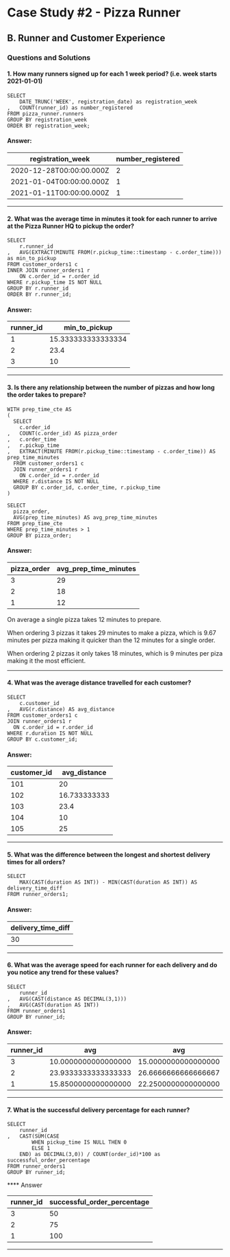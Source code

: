 # Case Study #2 - Pizza Runner

## B. Runner and Customer Experience

### Questions and Solutions

#### 1. How many runners signed up for each 1 week period? (i.e. week starts 2021-01-01)

```
SELECT
	DATE_TRUNC('WEEK', registration_date) as registration_week
,	COUNT(runner_id) as number_registered
FROM pizza_runner.runners
GROUP BY registration_week
ORDER BY registration_week;
```

#### Answer:

| registration_week        | number_registered |
| ------------------------ | ----------------- |
| 2020-12-28T00:00:00.000Z | 2                 |
| 2021-01-04T00:00:00.000Z | 1                 |
| 2021-01-11T00:00:00.000Z | 1                 |

---

#### 2. What was the average time in minutes it took for each runner to arrive at the Pizza Runner HQ to pickup the order?

```
SELECT
	r.runner_id
,	AVG(EXTRACT(MINUTE FROM(r.pickup_time::timestamp - c.order_time))) as min_to_pickup
FROM customer_orders1 c
INNER JOIN runner_orders1 r
	ON c.order_id = r.order_id
WHERE r.pickup_time IS NOT NULL
GROUP BY r.runner_id
ORDER BY r.runner_id;
```

#### Answer:

| runner_id | min_to_pickup      |
| --------- | ------------------ |
| 1         | 15.333333333333334 |
| 2         | 23.4               |
| 3         | 10                 |

---

#### 3. Is there any relationship between the number of pizzas and how long the order takes to prepare?

```
WITH prep_time_cte AS
(
  SELECT 
    c.order_id
,	COUNT(c.order_id) AS pizza_order
,	c.order_time
,	r.pickup_time
,	EXTRACT(MINUTE FROM(r.pickup_time::timestamp - c.order_time)) AS prep_time_minutes
  FROM customer_orders1 c
  JOIN runner_orders1 r
    ON c.order_id = r.order_id
  WHERE r.distance IS NOT NULL
  GROUP BY c.order_id, c.order_time, r.pickup_time
)

SELECT 
  pizza_order, 
  AVG(prep_time_minutes) AS avg_prep_time_minutes
FROM prep_time_cte
WHERE prep_time_minutes > 1
GROUP BY pizza_order;
```

#### Answer:

| pizza_order | avg_prep_time_minutes |
| ----------- | --------------------- |
| 3           | 29                    |
| 2           | 18                    |
| 1           | 12                    |

On average a single pizza takes 12 minutes to prepare.

When ordering 3 pizzas it takes 29 minutes to make a pizza, which is 9.67 minutes per pizza making it quicker than the 12 minutes for a single order.

When ordering 2 pizzas it only takes 18 minutes, which is 9 minutes per piza making it the most efficient.

---

#### 4. What was the average distance travelled for each customer?

```
SELECT 
	c.customer_id
,	AVG(r.distance) AS avg_distance
FROM customer_orders1 c
JOIN runner_orders1 r
  ON c.order_id = r.order_id
WHERE r.duration IS NOT NULL
GROUP BY c.customer_id;
```

#### Answer:

| customer_id | avg_distance |
| ----------- | ------------ |
| 101         | 20           |
| 102         | 16.733333333 |
| 103         | 23.4         |
| 104         | 10           |
| 105         | 25           |

---

#### 5. What was the difference between the longest and shortest delivery times for all orders?

```
SELECT
    MAX(CAST(duration AS INT)) - MIN(CAST(duration AS INT)) AS delivery_time_diff
FROM runner_orders1;
```

#### Answer:

| delivery_time_diff |
| ------------------ |
| 30                 |

---
#### 6. What was the average speed for each runner for each delivery and do you notice any trend for these values?

```
SELECT 
	runner_id
,	AVG(CAST(distance AS DECIMAL(3,1)))
,	AVG(CAST(duration AS INT))
FROM runner_orders1
GROUP BY runner_id;
```

#### Answer:

| runner_id | avg                 | avg                 |
| --------- | ------------------- | ------------------- |
| 3         | 10.0000000000000000 | 15.0000000000000000 |
| 2         | 23.9333333333333333 | 26.6666666666666667 |
| 1         | 15.8500000000000000 | 22.2500000000000000 |

---

#### 7. What is the successful delivery percentage for each runner?

```
SELECT 
	runner_id
,	CAST(SUM(CASE
        WHEN pickup_time IS NULL THEN 0
        ELSE 1
    END) as DECIMAL(3,0)) / COUNT(order_id)*100 as successful_order_percentage
FROM runner_orders1
GROUP BY runner_id;
```

**** Answer

| runner_id | successful_order_percentage |
| --------- | --------------------------- |
| 3         | 50                          |
| 2         | 75                          |
| 1         | 100                         |

---

